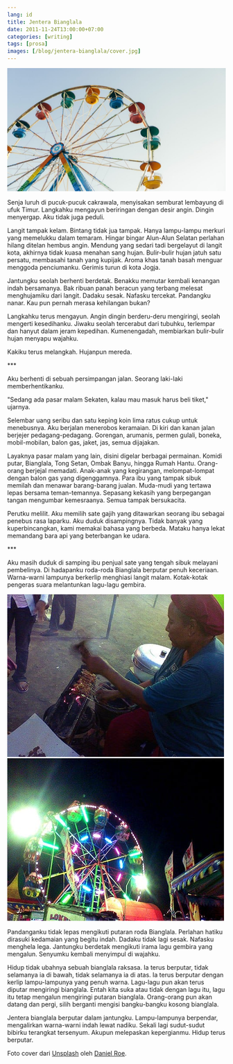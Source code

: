 ```yaml
---
lang: id
title: Jentera Bianglala
date: 2011-11-24T13:00:00+07:00
categories: [writing]
tags: [prosa]
images: [/blog/jentera-bianglala/cover.jpg]
---
```

![Jentera Bianglala](cover.jpg)

Senja luruh di pucuk-pucuk cakrawala, menyisakan semburat lembayung di ufuk Timur. Langkahku mengayun beriringan dengan desir angin. Dingin menyergap. Aku tidak juga peduli.

Langit tampak kelam. Bintang tidak jua tampak. Hanya lampu-lampu merkuri yang memelukku dalam temaram. Hingar bingar Alun-Alun Selatan perlahan hilang ditelan hembus angin. Mendung yang sedari tadi bergelayut di langit kota, akhirnya tidak kuasa menahan sang hujan. Bulir-bulir hujan jatuh satu persatu, membasahi tanah yang kupijak. Aroma khas tanah basah menguar menggoda penciumanku. Gerimis turun di kota Jogja.

Jantungku seolah berhenti berdetak. Benakku memutar kembali kenangan indah bersamanya. Bak ribuan panah beracun yang terbang melesat menghujamiku dari langit. Dadaku sesak. Nafasku tercekat. Pandangku nanar. Kau pun pernah merasa kehilangan bukan?

Langkahku terus mengayun. Angin dingin berderu-deru mengiringi, seolah mengerti kesedihanku. Jiwaku seolah tercerabut dari tubuhku, terlempar dan hanyut dalam jeram kepedihan. Kumenengadah, membiarkan bulir-bulir hujan menyapu wajahku.

Kakiku terus melangkah. Hujanpun mereda.

\*\*\*

Aku berhenti di sebuah persimpangan jalan. Seorang laki-laki memberhentikanku.

"Sedang ada pasar malam Sekaten, kalau mau masuk harus beli tiket," ujarnya.

Selembar uang seribu dan satu keping koin lima ratus cukup untuk menebusnya. Aku berjalan menerobos keramaian. Di kiri dan kanan jalan berjejer pedagang-pedagang. Gorengan, arumanis, permen gulali, boneka, mobil-mobilan, balon gas, jaket, jas, semua dijajakan.

Layaknya pasar malam yang lain, disini digelar berbagai permainan. Komidi putar, Bianglala, Tong Setan, Ombak Banyu, hingga Rumah Hantu. Orang-orang berjejal memadati. Anak-anak yang kegirangan, melompat-lompat dengan balon gas yang digenggamnya. Para ibu yang tampak sibuk memilah dan menawar barang-barang jualan. Muda-mudi yang tertawa lepas bersama teman-temannya. Sepasang kekasih yang berpegangan tangan mengumbar kemesraanya. Semua tampak bersukacita.

Perutku melilit. Aku memilih sate gajih yang ditawarkan seorang ibu sebagai penebus rasa laparku. Aku duduk disampingnya. Tidak banyak yang kuperbincangkan, kami memakai bahasa yang berbeda. Mataku hanya lekat memandang bara api yang beterbangan ke udara.

\*\*\*

Aku masih duduk di samping ibu penjual sate yang tengah sibuk melayani pembelinya. Di hadapanku roda-roda Bianglala berputar penuh keceriaan. Warna-warni lampunya berkerlip menghiasi langit malam. Kotak-kotak pengeras suara melantunkan lagu-lagu gembira.

![Ibu penjual sate.](01-sate.jpg)
![Jentera bianglala.](02-pasar-malam-sekaten.jpg)

Pandanganku tidak lepas mengikuti putaran roda Bianglala. Perlahan hatiku dirasuki kedamaian yang begitu indah. Dadaku tidak lagi sesak. Nafasku menghela lega. Jantungku berdetak mengikuti irama lagu gembira yang mengalun. Senyumku kembali menyimpul di wajahku.

Hidup tidak ubahnya sebuah bianglala raksasa. Ia terus berputar, tidak selamanya ia di bawah, tidak selamanya ia di atas. Ia terus berputar dengan kerlip lampu-lampunya yang penuh warna. Lagu-lagu pun akan terus diputar mengiringi bianglala. Entah kita suka atau tidak dengan lagu itu, lagu itu tetap mengalun mengiringi putaran bianglala. Orang-orang pun akan datang dan pergi, silih berganti mengisi bangku-bangku kosong bianglala.

Jentera bianglala berputar dalam jantungku. Lampu-lampunya berpendar, mengalirkan warna-warni indah lewat nadiku. Sekali lagi sudut-sudut bibirku terangkat tersenyum. Akupun melepaskan kepergianmu. Hidup terus berputar.

Foto cover dari [Unsplash](https://unsplash.com/photos/nmdv1H6l_2w) oleh [Daniel Roe](https://unsplash.com/@danielroe).
